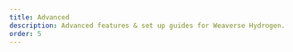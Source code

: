 ```yaml
---
title: Advanced
description: Advanced features & set up guides for Weaverse Hydrogen.
order: 5
---
```

